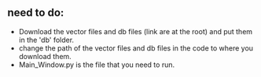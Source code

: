 ## need to do:
* Download the vector files and db files (link are at the root) and put them in the 'db' folder.
* change the path of the vector files and db files in the code to where you download them.
* Main_Window.py is the file that you need to run.
